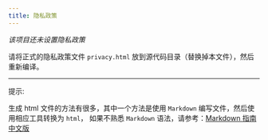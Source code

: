 ```yaml
---
title: 隐私政策
---
```


*该项目还未设置隐私政策*

请将正式的隐私政策文件 `privacy.html` 放到源代码目录（替换掉本文件），然后重新编译。

____

提示:

生成 html 文件的方法有很多，其中一个方法是使用 `Markdown` 编写文件，然后使用相应工具转换为 `html`，
如果不熟悉 `Markdown` 语法，请参考：[Markdown 指南中文版](https://www.markdown.xyz/)
